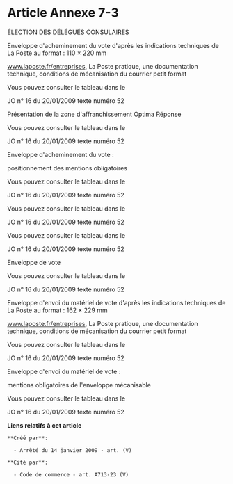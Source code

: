 # Article Annexe 7-3

ÉLECTION DES DÉLÉGUÉS CONSULAIRES

Enveloppe d'acheminement du vote d'après les indications techniques de La Poste au format : 110 × 220 mm

www.laposte.fr/entreprises, La Poste pratique, une documentation technique, conditions de mécanisation du courrier petit
format

Vous pouvez consulter le tableau dans le 

JO 						n° 16 du 20/01/2009 texte numéro 52

Présentation de la zone d'affranchissement Optima Réponse

Vous pouvez consulter le tableau dans le 

JO 						n° 16 du 20/01/2009 texte numéro 52

Enveloppe d'acheminement du vote :

positionnement des mentions obligatoires

Vous pouvez consulter le tableau dans le 

JO 						n° 16 du 20/01/2009 texte numéro 52

Vous pouvez consulter le tableau dans le 

JO 						n° 16 du 20/01/2009 texte numéro 52

Vous pouvez consulter le tableau dans le 

JO 						n° 16 du 20/01/2009 texte numéro 52

Enveloppe de vote

Vous pouvez consulter le tableau dans le 

JO 						n° 16 du 20/01/2009 texte numéro 52

Enveloppe d'envoi du matériel de vote d'après les indications techniques de La Poste au format : 162 × 229 mm

www.laposte.fr/entreprises, La Poste pratique, une documentation technique, conditions de mécanisation du courrier petit
format

Vous pouvez consulter le tableau dans le 

JO 						n° 16 du 20/01/2009 texte numéro 52

Enveloppe d'envoi du matériel de vote :

mentions obligatoires de l'enveloppe mécanisable

Vous pouvez consulter le tableau dans le 

JO 						n° 16 du 20/01/2009 texte numéro 52

**Liens relatifs à cet article**

	**Créé par**:

	  - Arrêté du 14 janvier 2009 - art. (V)

	**Cité par**:

	  - Code de commerce - art. A713-23 (V)

